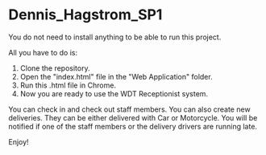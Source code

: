 # Dennis_Hagstrom_SP1

You do not need to install anything to be able to run this project. 


All you have to do is: 

1. Clone the repository.
2. Open the "index.html" file in the "Web Application" folder.
3. Run this .html file in Chrome.
4. Now you are ready to use the WDT Receptionist system.

You can check in and check out staff members.
You can also create new deliveries. They can be either delivered with Car or Motorcycle. 
You will be notified if one of the staff members or the delivery drivers are running late.


Enjoy!
